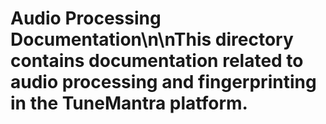 # Audio Processing Documentation\n\nThis directory contains documentation related to audio processing and fingerprinting in the TuneMantra platform.
